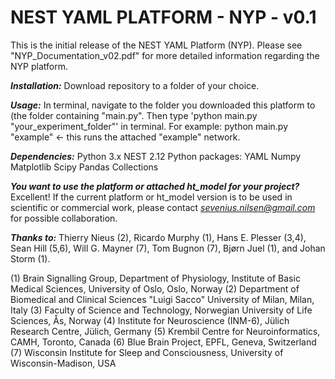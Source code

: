 # NEST YAML PLATFORM - NYP - v0.1

This is the initial release of the NEST YAML Platform (NYP). Please see "NYP_Documentation_v02.pdf" for more detailed information regarding the NYP platform.

***Installation:***
Download repository to a folder of your choice.

***Usage:***
In terminal, navigate to the folder you downloaded this platform to (the folder containing "main.py".
Then type 'python main.py "your_experiment_folder"' in terminal.
For example: 
python main.py "example" <- this runs the attached "example" network.

***Dependencies:***
Python 3.x
NEST 2.12
  Python packages:
  YAML
  Numpy
  Matplotlib
  Scipy
  Pandas
  Collections

***You want to use the platform or attached ht_model for your project?***
Excellent! If the current platform or ht_model version is to be used in scientific or commercial work, please contact *sevenius.nilsen@gmail.com* for possible collaboration.

***Thanks to:***
Thierry Nieus (2), Ricardo Murphy (1), Hans E. Plesser (3,4), Sean Hill (5,6), Will G. Mayner (7), Tom Bugnon (7), Bjørn Juel (1), and Johan Storm (1).

(1) Brain Signalling Group, Department of Physiology, Institute of Basic Medical Sciences, University of Oslo, Oslo, Norway
(2) Department of Biomedical and Clinical Sciences "Luigi Sacco" University of Milan, Milan, Italy
(3) Faculty of Science and Technology, Norwegian University of Life Sciences, Ås, Norway
(4) Institute for Neuroscience (INM-6), Jülich Research Centre, Jülich, Germany
(5) Krembil Centre for Neuroinformatics, CAMH, Toronto, Canada 
(6) Blue Brain Project, EPFL, Geneva, Switzerland
(7) Wisconsin Institute for Sleep and Consciousness, University of Wisconsin-Madison, USA





